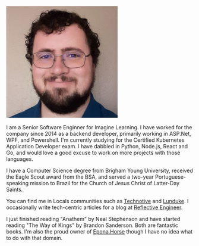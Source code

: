 <img width="300" height="300" src="profile-12-08-2020-square-compressed.jpg" />

I am a Senior Software Enginner for Imagine Learning. I have worked for the company since 2014 as a backend developer, primarily working in ASP.Net, WPF, and Powershell. I'm currently studying for the Certified Kubernetes Application Developer exam. I have dabbled in Python, Node.js, React and Go, and would love a good excuse to work on more projects with those languages.

I have a Computer Science degree from Brigham Young University, received the Eagle Scout award from the BSA, and served a two-year Portuguese-speaking mission to Brazil for the Church of Jesus Christ of Latter-Day Saints.

You can find me in Locals communities such as [Technotive](https://technotive.locals.com) and [Lunduke](https://lunduke.locals.com). I occasionally write tech-centric articles for a blog at [Reflective Engineer](https://reflective.engineer).

I just finished reading "Anathem" by Neal Stephenson and have started reading "The Way of Kings" by Brandon Sanderson. Both are fantastic books. I'm also the proud owner of [Epona.Horse](http://epona.horse) though I have no idea what to do with that domain.
